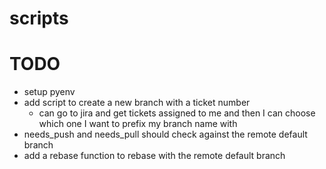 # scripts

# TODO
- setup pyenv
- add script to create a new branch with a ticket number
  - can go to jira and get tickets assigned to me and then I can choose which one I want to prefix my branch name with
- needs_push and needs_pull should check against the remote default branch
- add a rebase function to rebase with the remote default branch
